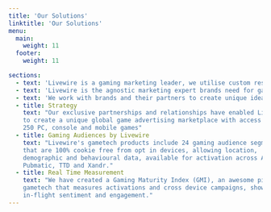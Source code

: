 ```yaml
---
title: 'Our Solutions'
linktitle: 'Our Solutions'
menu:
  main:
    weight: 11
  footer:
    weight: 11

sections:
  - text: 'Livewire is a gaming marketing leader, we utilise custom research to create cultural relevant gaming strategies that target the gaming ecosystem, reaching audiences that have cut the cord with traditional marketing platforms.'
  - text: 'Livewire is the agnostic marketing expert brands need for gaming, applying expertise across gaming talent, amplification, content, data, partnerships, integrations and more.'
  - text: 'We work with brands and their partners to create unique ideas that build both trust and fame across the gaming verticals, then we execute each concept created.'
  - title: Strategy
    text: "Our exclusive partnerships and relationships have enabled Livewire
    to create a unique global game advertising marketplace with access to over
    250 PC, console and mobile games"
  - title: Gaming Audiences by Livewire
    text: "Livewire's gametech products include 24 gaming audience segments
    that are 100% cookie free from opt in devices, allowing location,
    demographic and behavioural data, available for activation across Amobee,
    Pubmatic, TTD and Xandr."
  - title: Real Time Measurement
    text: "We have created a Gaming Maturity Index (GMI), an awesome piece of
    gametech that measures activations and cross device campaigns, showing
    in-flight sentiment and engagement."
---
```

